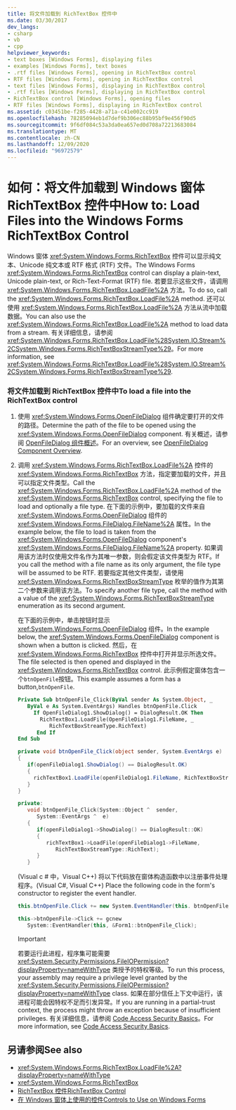```yaml
---
title: 将文件加载到 RichTextBox 控件中
ms.date: 03/30/2017
dev_langs:
- csharp
- vb
- cpp
helpviewer_keywords:
- text boxes [Windows Forms], displaying files
- examples [Windows Forms], text boxes
- .rtf files [Windows Forms], opening in RichTextBox control
- RTF files [Windows Forms], opening in RichTextBox control
- text files [Windows Forms], displaying in RichTextBox control
- .rtf files [Windows Forms], displaying in RichTextBox control
- RichTextBox control [Windows Forms], opening files
- RTF files [Windows Forms], displaying in RichTextBox control
ms.assetid: c03451be-f285-4428-a71a-c41e002cc919
ms.openlocfilehash: 78285094eb1d7def9b306ec88b95bf9e456f90d5
ms.sourcegitcommit: 9f6df084c53a3da0ea657ed0d708a72213683084
ms.translationtype: MT
ms.contentlocale: zh-CN
ms.lasthandoff: 12/09/2020
ms.locfileid: "96972579"
---
```

# <a name="how-to-load-files-into-the-windows-forms-richtextbox-control"></a><span data-ttu-id="b5bd3-102">如何：将文件加载到 Windows 窗体 RichTextBox 控件中</span><span class="sxs-lookup"><span data-stu-id="b5bd3-102">How to: Load Files into the Windows Forms RichTextBox Control</span></span>

<span data-ttu-id="b5bd3-103">Windows 窗体 <xref:System.Windows.Forms.RichTextBox> 控件可以显示纯文本、Unicode 纯文本或 RTF 格式 (RTF) 文件。</span><span class="sxs-lookup"><span data-stu-id="b5bd3-103">The Windows Forms <xref:System.Windows.Forms.RichTextBox> control can display a plain-text, Unicode plain-text, or Rich-Text-Format (RTF) file.</span></span> <span data-ttu-id="b5bd3-104">若要显示这些文件，请调用 <xref:System.Windows.Forms.RichTextBox.LoadFile%2A> 方法。</span><span class="sxs-lookup"><span data-stu-id="b5bd3-104">To do so, call the <xref:System.Windows.Forms.RichTextBox.LoadFile%2A> method.</span></span> <span data-ttu-id="b5bd3-105">还可以使用 <xref:System.Windows.Forms.RichTextBox.LoadFile%2A> 方法从流中加载数据。</span><span class="sxs-lookup"><span data-stu-id="b5bd3-105">You can also use the <xref:System.Windows.Forms.RichTextBox.LoadFile%2A> method to load data from a stream.</span></span> <span data-ttu-id="b5bd3-106">有关详细信息，请参阅 <xref:System.Windows.Forms.RichTextBox.LoadFile%28System.IO.Stream%2CSystem.Windows.Forms.RichTextBoxStreamType%29>。</span><span class="sxs-lookup"><span data-stu-id="b5bd3-106">For more information, see <xref:System.Windows.Forms.RichTextBox.LoadFile%28System.IO.Stream%2CSystem.Windows.Forms.RichTextBoxStreamType%29>.</span></span>

### <a name="to-load-a-file-into-the-richtextbox-control"></a><span data-ttu-id="b5bd3-107">将文件加载到 RichTextBox 控件中</span><span class="sxs-lookup"><span data-stu-id="b5bd3-107">To load a file into the RichTextBox control</span></span>

1. <span data-ttu-id="b5bd3-108">使用 <xref:System.Windows.Forms.OpenFileDialog> 组件确定要打开的文件的路径。</span><span class="sxs-lookup"><span data-stu-id="b5bd3-108">Determine the path of the file to be opened using the <xref:System.Windows.Forms.OpenFileDialog> component.</span></span> <span data-ttu-id="b5bd3-109">有关概述，请参阅 [OpenFileDialog 组件概述](openfiledialog-component-overview-windows-forms.md)。</span><span class="sxs-lookup"><span data-stu-id="b5bd3-109">For an overview, see [OpenFileDialog Component Overview](openfiledialog-component-overview-windows-forms.md).</span></span>

2. <span data-ttu-id="b5bd3-110">调用 <xref:System.Windows.Forms.RichTextBox.LoadFile%2A> 控件的 <xref:System.Windows.Forms.RichTextBox> 方法，指定要加载的文件，并且可以指定文件类型。</span><span class="sxs-lookup"><span data-stu-id="b5bd3-110">Call the <xref:System.Windows.Forms.RichTextBox.LoadFile%2A> method of the <xref:System.Windows.Forms.RichTextBox> control, specifying the file to load and optionally a file type.</span></span> <span data-ttu-id="b5bd3-111">在下面的示例中，要加载的文件来自 <xref:System.Windows.Forms.OpenFileDialog> 组件的 <xref:System.Windows.Forms.FileDialog.FileName%2A> 属性。</span><span class="sxs-lookup"><span data-stu-id="b5bd3-111">In the example below, the file to load is taken from the <xref:System.Windows.Forms.OpenFileDialog> component's <xref:System.Windows.Forms.FileDialog.FileName%2A> property.</span></span> <span data-ttu-id="b5bd3-112">如果调用该方法时仅使用文件名作为其唯一参数，则会假定该文件类型为 RTF。</span><span class="sxs-lookup"><span data-stu-id="b5bd3-112">If you call the method with a file name as its only argument, the file type will be assumed to be RTF.</span></span> <span data-ttu-id="b5bd3-113">若要指定其他文件类型，请使用 <xref:System.Windows.Forms.RichTextBoxStreamType> 枚举的值作为其第二个参数来调用该方法。</span><span class="sxs-lookup"><span data-stu-id="b5bd3-113">To specify another file type, call the method with a value of the <xref:System.Windows.Forms.RichTextBoxStreamType> enumeration as its second argument.</span></span>

    <span data-ttu-id="b5bd3-114">在下面的示例中，单击按钮时显示 <xref:System.Windows.Forms.OpenFileDialog> 组件。</span><span class="sxs-lookup"><span data-stu-id="b5bd3-114">In the example below, the <xref:System.Windows.Forms.OpenFileDialog> component is shown when a button is clicked.</span></span> <span data-ttu-id="b5bd3-115">然后，在 <xref:System.Windows.Forms.RichTextBox> 控件中打开并显示所选文件。</span><span class="sxs-lookup"><span data-stu-id="b5bd3-115">The file selected is then opened and displayed in the <xref:System.Windows.Forms.RichTextBox> control.</span></span> <span data-ttu-id="b5bd3-116">此示例假定窗体包含一个`btnOpenFile`按钮。</span><span class="sxs-lookup"><span data-stu-id="b5bd3-116">This example assumes a form has a button,`btnOpenFile`.</span></span>

    ```vb
    Private Sub btnOpenFile_Click(ByVal sender As System.Object, _
       ByVal e As System.EventArgs) Handles btnOpenFile.Click
         If OpenFileDialog1.ShowDialog() = DialogResult.OK Then
           RichTextBox1.LoadFile(OpenFileDialog1.FileName, _
              RichTextBoxStreamType.RichText)
          End If
    End Sub
    ```

    ```csharp
    private void btnOpenFile_Click(object sender, System.EventArgs e)
    {
       if(openFileDialog1.ShowDialog() == DialogResult.OK)
       {
         richTextBox1.LoadFile(openFileDialog1.FileName, RichTextBoxStreamType.RichText);
       }
    }
    ```

    ```cpp
    private:
       void btnOpenFile_Click(System::Object ^  sender,
          System::EventArgs ^  e)
       {
          if(openFileDialog1->ShowDialog() == DialogResult::OK)
          {
             richTextBox1->LoadFile(openFileDialog1->FileName,
                RichTextBoxStreamType::RichText);
          }
       }
    ```

    <span data-ttu-id="b5bd3-117"> (Visual c # 中，Visual C++) 将以下代码放在窗体构造函数中以注册事件处理程序。</span><span class="sxs-lookup"><span data-stu-id="b5bd3-117">(Visual C#, Visual C++) Place the following code in the form's constructor to register the event handler.</span></span>

    ```csharp
    this.btnOpenFile.Click += new System.EventHandler(this. btnOpenFile_Click);
    ```

    ```cpp
    this->btnOpenFile->Click += gcnew
       System::EventHandler(this, &Form1::btnOpenFile_Click);
    ```

    > [!IMPORTANT]
    > <span data-ttu-id="b5bd3-118">若要运行此进程，程序集可能需要 <xref:System.Security.Permissions.FileIOPermission?displayProperty=nameWithType> 类授予的特权等级。</span><span class="sxs-lookup"><span data-stu-id="b5bd3-118">To run this process, your assembly may require a privilege level granted by the <xref:System.Security.Permissions.FileIOPermission?displayProperty=nameWithType> class.</span></span> <span data-ttu-id="b5bd3-119">如果在部分信任上下文中运行，该进程可能会因特权不足而引发异常。</span><span class="sxs-lookup"><span data-stu-id="b5bd3-119">If you are running in a partial-trust context, the process might throw an exception because of insufficient privileges.</span></span> <span data-ttu-id="b5bd3-120">有关详细信息，请参阅 [Code Access Security Basics](/dotnet/framework/misc/code-access-security-basics)。</span><span class="sxs-lookup"><span data-stu-id="b5bd3-120">For more information, see [Code Access Security Basics](/dotnet/framework/misc/code-access-security-basics).</span></span>

## <a name="see-also"></a><span data-ttu-id="b5bd3-121">另请参阅</span><span class="sxs-lookup"><span data-stu-id="b5bd3-121">See also</span></span>

- <xref:System.Windows.Forms.RichTextBox.LoadFile%2A?displayProperty=nameWithType>
- <xref:System.Windows.Forms.RichTextBox>
- [<span data-ttu-id="b5bd3-122">RichTextBox 控件</span><span class="sxs-lookup"><span data-stu-id="b5bd3-122">RichTextBox Control</span></span>](richtextbox-control-windows-forms.md)
- [<span data-ttu-id="b5bd3-123">在 Windows 窗体上使用的控件</span><span class="sxs-lookup"><span data-stu-id="b5bd3-123">Controls to Use on Windows Forms</span></span>](controls-to-use-on-windows-forms.md)
